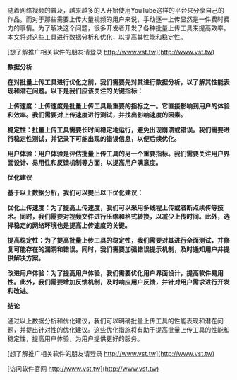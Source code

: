 随着网络视频的普及，越来越多的人开始使用YouTube这样的平台来分享自己的作品。而对于那些需要上传大量视频的用户来说，手动逐一上传显然是一件费时费力的事情。为了解决这个问题，很多开发者开发了各种批量上传工具来提高效率。本文将对这些工具进行数据分析和优化，以提高其性能和稳定性。

[想了解推广相关软件的朋友请登录 http://www.vst.tw](http://www.vst.tw)

**数据分析**

**在对批量上传工具进行优化之前，我们需要先对其进行数据分析，以了解其性能表现和潜在问题。以下是我们应该关注的关键指标：**

**上传速度：上传速度是批量上传工具最重要的指标之一。它直接影响到用户的体验和效率。我们需要对上传速度进行测试，并找出影响速度的因素。**

**稳定性：批量上传工具需要长时间稳定地运行，避免出现崩溃或错误。我们需要进行稳定性测试，并记录下可能出现的错误信息，以便后续优化。**

**用户体验：用户体验是评估批量上传工具的另一个重要指标。我们需要关注用户界面设计、易用性和反馈机制等方面，以提高用户满意度。**

**优化建议**

**基于以上数据分析，我们可以提出以下优化建议：**

**优化上传速度：为了提高上传速度，我们可以采用多线程上传或者断点续传等技术。同时，我们需要对视频文件进行压缩和格式转换，以减少上传时间。此外，选择稳定的网络环境也是提高上传速度的关键。**

**提高稳定性：为了提高批量上传工具的稳定性，我们需要对其进行全面测试，并修复可能存在的漏洞和错误。同时，我们需要加强错误提示机制，及时通知用户并提供解决方案。**

**改进用户体验：为了提高用户体验，我们需要优化用户界面设计，提高软件易用性。此外，我们需要增加反馈机制，及时响应用户反馈，并针对用户需求进行开发和改进。**

**结论**

通过以上数据分析和优化建议，我们可以明确批量上传工具的性能表现和潜在问题，并提出针对性的优化建议。这些优化措施将有助于提高批量上传工具的性能和稳定性，提高用户体验，为用户提供更好的服务。

[想了解推广相关软件的朋友请登录 http://www.vst.tw](http://www.vst.tw)


[访问软件官网 http://www.vst.tw](http://www.vst.tw)
